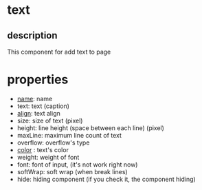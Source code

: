 # text 

## description

This component for add text to page

# properties

-  [name](/properties/name.md): name
- text: text (caption)
- [align](/properties/align.md): text align
- size: size of text (pixel)
- height: line height (space between each line) (pixel)
- maxLine: maximum line count of text 
- overflow: overflow's type
- [color](/properties/color.md) : text's color
- weight: weight of font
- font: font of input, (it's not work right now)
- softWrap: soft wrap (when break lines)
- hide: hiding component (if you check it, the component hiding)

